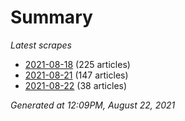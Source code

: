 # Summary
*Latest scrapes*
* [2021-08-18](https://github.com/nuuuwan/news_lk/blob/data/news_lk.2021-08-18.json) (225 articles)
* [2021-08-21](https://github.com/nuuuwan/news_lk/blob/data/news_lk.2021-08-21.json) (147 articles)
* [2021-08-22](https://github.com/nuuuwan/news_lk/blob/data/news_lk.2021-08-22.json) (38 articles)

*Generated at 12:09PM, August 22, 2021*